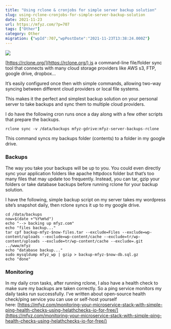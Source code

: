 ```yaml
---
title: "Using rclone & cronjobs for simple server backup solution"
slug: using-rclone-cronjobs-for-simple-server-backup-solution
date: 2021-11-23
url: https://mfyz.com/?p=707
tags: ["Other"]
category: Other
migration: {"wpId":707,"wpPostDate":"2021-11-23T13:38:24.000Z"}
---
```


![](/images/archive/en/2021/11/img_6029.jpg)

[https://rclone.org/](https://rclone.org/) is a command-line file/folder sync tool that connects with many cloud storage providers like AWS s3, FTP, google drive, dropbox...

It’s easily configured once then with simple commands, allowing two-way syncing between different cloud providers or local file systems.

This makes it the perfect and simplest backup solution on your personal server to take backups and sync them to multiple cloud providers.

I do have the following cron runs once a day along with a few other scripts that prepare the backups.

```
rclone sync -v /data/backups mfyz-gdrive:mfyz-server-backups-rclone
```

This command syncs my backups folder (contents) to a folder in my google drive. 

### Backups

The way you take your backups will be up to you. You could even directly sync your application folders like apache httpdocs folder but that’s too many files that may update too frequently. Instead, you can tar, gzip your folders or take database backups before running rclone for your backup solution.

I have the following, simple backup script on my server takes my wordpress site’s snapshot daily, then rclone syncs it up to my google drive.

```
cd /data/backups
now=$(date +"%Y%m%d")
echo "--> backing up mfyz.com"
echo "files backup..."
tar cpf backup-mfyz-$now-files.tar --exclude=Files --exclude=wp-content/uploads --exclude=wp-content/cache --exclude=tr/wp-content/uploads --exclude=tr/wp-content/cache --exclude=.git ../www/mfyz
echo "database backup..."
sudo mysqldump mfyz_wp | gzip > backup-mfyz-$now-db.sql.gz
echo "done"
```

### Monitoring

In my daily cron tasks, after running rclone, I also have a health check to make sure my backups are taken correctly. So a ping service monitors my daily tasks run successfully. I’ve written about open-source health check/ping service you can use or self-host yourself here: [https://mfyz.com/monitoring-your-microservice-stack-with-simple-ping-health-checks-using-helathchecks-io-for-free/](https://mfyz.com/monitoring-your-microservice-stack-with-simple-ping-health-checks-using-helathchecks-io-for-free/)